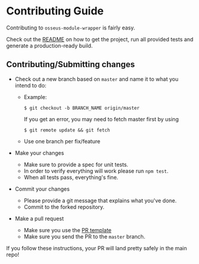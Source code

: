 # Contributing Guide

Contributing to `osseus-module-wrapper` is fairly easy.

Check out the [README](https://github.com/colucom/osseus-module-wrapper/blob/master/README.md) on how to get the project, run all provided tests and generate a production-ready build.

## Contributing/Submitting changes

- Check out a new branch based on <code>master</code> and name it to what you intend to do:
  - Example:
    ````
    $ git checkout -b BRANCH_NAME origin/master
    ````

    If you get an error, you may need to fetch master first by using
    ````
    $ git remote update && git fetch
    ````

  - Use one branch per fix/feature

- Make your changes
  - Make sure to provide a spec for unit tests.
  - In order to verify everything will work please run `npm test`.
  - When all tests pass, everything's fine.
- Commit your changes
  - Please provide a git message that explains what you've done.
  - Commit to the forked repository.
- Make a pull request
  - Make sure you use the [PR template](https://github.com/colucom/osseus-module-wrapper/blob/master/.github/PULL_REQUEST_TEMPLATE.md)
  - Make sure you send the PR to the <code>master</code> branch.

If you follow these instructions, your PR will land pretty safely in the main repo!